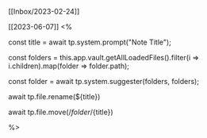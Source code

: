  [[Inbox/2023-02-24]]

 [[2023-06-07]]
<%

const title = await tp.system.prompt("Note Title");

const folders = this.app.vault.getAllLoadedFiles().filter(i => i.children).map(folder => folder.path);

const folder = await tp.system.suggester(folders, folders);

await tp.file.rename(${title})

await tp.file.move(/${folder}/${title})


%>